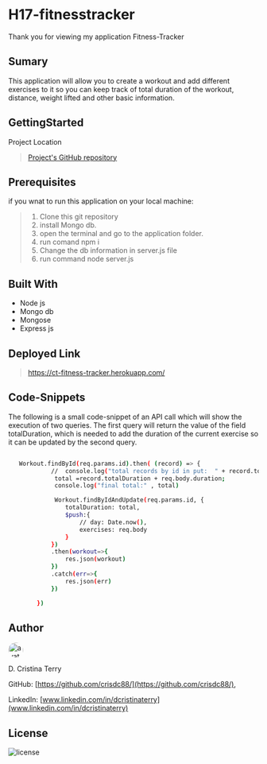 # H17-fitnesstracker

Thank you for viewing my application Fitness-Tracker

## Sumary

This application will allow you to create a workout and add different exercises to it so you can keep track of total duration of the workout, distance, weight lifted and other basic information.

## GettingStarted

Project Location

>[Project's GitHub repository](https://github.com/crisdc88/H17-fitnesstracker)

## Prerequisites

if you wnat to run this application on your local machine:

>1. Clone this git repository
>2. install Mongo db.
>3. open the terminal and go to the application folder.
>4. run comand npm i
>5. Change the db information in server.js file
>6. run command node server.js

## Built With

* Node js
* Mongo db
* Mongose
* Express js

## Deployed Link

>https://ct-fitness-tracker.herokuapp.com/

## Code-Snippets

The following is a small code-snippet of an API call which will show the execution of two queries.  The first query will return the value of the field totalDuration, which is needed to add the duration of the current exercise so it can be updated by the second query.
```sh

   Workout.findById(req.params.id).then( (record) => {
            //  console.log("total records by id in put:  " + record.totalDuration);
             total =record.totalDuration + req.body.duration;
             console.log("final total:" , total)

             Workout.findByIdAndUpdate(req.params.id, {
                totalDuration: total,
                $push:{
                    // day: Date.now(),
                    exercises: req.body
                }
            })
            .then(workout=>{
                res.json(workout)
            })
            .catch(err=>{
                res.json(err)
            })

        })

```

## Author

<img src="https://avatars.githubusercontent.com/u/61372364?" alt="avatar" style="border-radius:20px" width="30"/>

D. Cristina Terry

GitHub: [https://github.com/crisdc88/](https://github.com/crisdc88/),

LinkedIn: [www.linkedin.com/in/dcristinaterry](www.linkedin.com/in/dcristinaterry)

## License

![license](https://img.shields.io/badge/license-MIT-green)

